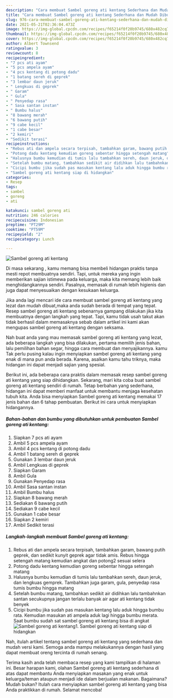 ```yaml
---
description: "Cara membuat Sambel goreng ati kentang Sederhana dan Mudah Dibuat"
title: "Cara membuat Sambel goreng ati kentang Sederhana dan Mudah Dibuat"
slug: 976-cara-membuat-sambel-goreng-ati-kentang-sederhana-dan-mudah-dibuat
date: 2021-05-21T02:36:04.473Z
image: https://img-global.cpcdn.com/recipes/f65214f0f20b9745/680x482cq70/sambel-goreng-ati-kentang-foto-resep-utama.jpg
thumbnail: https://img-global.cpcdn.com/recipes/f65214f0f20b9745/680x482cq70/sambel-goreng-ati-kentang-foto-resep-utama.jpg
cover: https://img-global.cpcdn.com/recipes/f65214f0f20b9745/680x482cq70/sambel-goreng-ati-kentang-foto-resep-utama.jpg
author: Albert Townsend
ratingvalue: 3
reviewcount: 8
recipeingredient:
- "7 pcs ati ayam"
- "5 pcs ampela ayam"
- "4 pcs kentang di potong dadu"
- "1 batang sereh di geprek"
- "3 lembar daun jeruk"
- " Lengkuas di geprek"
- " Garam"
- " Gula"
- " Penyedap rasa"
- " Sasa santan instan"
- " Bumbu halus"
- "8 bawang merah"
- "6 bawang putih"
- "9 cabe kecil"
- "1 cabe besar"
- "2 kemiri"
- "Sedikit terasi"
recipeinstructions:
- "Rebus ati dan ampela secara terpisah, tambahkan garam, bawang putih geprek, dan sedikit kunyit geprek agar tidak amis. Rebus hingga setengah matang kemudian angkat dan potong2 sesuai selera"
- "Potong dadu kentang kemudian goreng sebentar hingga setengah matang"
- "Halusnya bumbu kemudian di tumis lalu tambahkan sereh, daun jeruk, dan lengkuas gemprek. Tambahkan juga garam, gula, penyedap rasa tumis bumbu hingga matang"
- "Setelah bumbu matang, tambahkan sedikit air didihkan lalu tambahnkan santan secukupnya jangan terlalu banyak air agar ati kentang tidak benyek"
- "Cicipi bumbu jika sudah pas masukan kentang lalu aduk hingga bumbu rata. Kemudian masukan ati ampela aduk lagi hingga bumbu merata. Saat bumbu sudah sat sambel goreng ati kentang bisa di angkat"
- "Sambel goreng ati kentang siap di hidangkan"
categories:
- Resep
tags:
- sambel
- goreng
- ati

katakunci: sambel goreng ati 
nutrition: 246 calories
recipecuisine: Indonesian
preptime: "PT29M"
cooktime: "PT59M"
recipeyield: "2"
recipecategory: Lunch

---
```



![Sambel goreng ati kentang](https://img-global.cpcdn.com/recipes/f65214f0f20b9745/680x482cq70/sambel-goreng-ati-kentang-foto-resep-utama.jpg)

Di masa  sekarang , kamu memang bisa membeli hidangan praktis tanpa mesti repot membuatnya sendiri. Tapi, untuk mereka yang ingin memberikan sajian istimewa pada keluarga, maka kita memang lebih baik menghidangkannya sendiri. Pasalnya, memasak di rumah lebih higienis dan juga dapat menyesuaikan dengan kesukaan keluarga.

Jika anda lagi mencari ide cara membuat sambel goreng ati kentang yang lezat dan mudah dibuat,maka anda sudah berada di tempat yang tepat. Resep sambel goreng ati kentang  sebenarnya gampang dilakukan jika kita membuatnya dengan langkah yang tepat. Tapi, kamu tidak usah takut akan tidak berhasil dalam memasaknya 
sebab dalam artikel ini kami akan mengupas sambel goreng ati kentang dengan seksama.  



Nah buat anda yang mau memasak sambel goreng ati kentang yang lezat, ada beberapa langkah yang bisa dilakukan, pertama memilih jenis bahan, lalu pemilihan bahan segar, hingga cara membuat dan menyajikannya. kamu Tak perlu pusing kalau ingin menyiapkan sambel goreng ati kentang yang enak di mana pun anda berada. Karena, asalkan kamu  tahu triknya, maka hidangan ini dapat menjadi sajian yang spesial.

Berikut ini, ada beberapa cara praktis  dalam memasak resep sambel goreng ati kentang yang siap dihidangkan. Sekarang, mari kita coba buat sambel goreng ati kentang sendiri di rumah. Tetap berbahan yang sederhana, hidangan ini dapat memberi manfaat untuk membantu menjaga kesehatan tubuh kita. Anda bisa menyiapkan Sambel goreng ati kentang memakai 17 jenis bahan dan 6 tahap pembuatan. Berikut ini cara untuk menyiapkan hidangannya.

<!--inarticleads1-->

##### Bahan-bahan dan bumbu yang dibutuhkan untuk pembuatan Sambel goreng ati kentang:

1. Siapkan 7 pcs ati ayam
1. Ambil 5 pcs ampela ayam
1. Ambil 4 pcs kentang di potong dadu
1. Ambil 1 batang sereh di geprek
1. Gunakan 3 lembar daun jeruk
1. Ambil  Lengkuas di geprek
1. Siapkan  Garam
1. Ambil  Gula
1. Gunakan  Penyedap rasa
1. Ambil  Sasa santan instan
1. Ambil  Bumbu halus
1. Siapkan 8 bawang merah
1. Sediakan 6 bawang putih
1. Sediakan 9 cabe kecil
1. Gunakan 1 cabe besar
1. Siapkan 2 kemiri
1. Ambil Sedikit terasi




<!--inarticleads2-->

##### Langkah-langkah membuat Sambel goreng ati kentang:

1. Rebus ati dan ampela secara terpisah, tambahkan garam, bawang putih geprek, dan sedikit kunyit geprek agar tidak amis. Rebus hingga setengah matang kemudian angkat dan potong2 sesuai selera
1. Potong dadu kentang kemudian goreng sebentar hingga setengah matang
1. Halusnya bumbu kemudian di tumis lalu tambahkan sereh, daun jeruk, dan lengkuas gemprek. Tambahkan juga garam, gula, penyedap rasa tumis bumbu hingga matang
1. Setelah bumbu matang, tambahkan sedikit air didihkan lalu tambahnkan santan secukupnya jangan terlalu banyak air agar ati kentang tidak benyek
1. Cicipi bumbu jika sudah pas masukan kentang lalu aduk hingga bumbu rata. Kemudian masukan ati ampela aduk lagi hingga bumbu merata. Saat bumbu sudah sat sambel goreng ati kentang bisa di angkat
<img src="//assets-global.cpcdn.com/assets/icons/button_play-2c75c40dde080a61004c1f40b05d8f140eaff45d7e9e6481dc71c63d2e7c4909.png" alt="Sambel goreng ati kentang">1. Sambel goreng ati kentang siap di hidangkan




Nah, itulah artikel tentang  sambel goreng ati kentang  yang sederhana dan mudah versi kami. Semoga anda mampu melakukannya dengan hasil yang dapat membuat oreng tercinta di rumah senang. 

Terima kasih anda telah membaca resep yang kami tampilkan di halaman ini. Besar harapan kami, olahan  Sambel goreng ati kentang sederhana di atas dapat membantu Anda menyiapkan masakan yang enak untuk keluarga/teman ataupun menjadi ide dalam berjualan makanan. Bagaimana? Mudah bukan? Itulah cara menyiapkan sambel goreng ati kentang yang bisa Anda praktikkan di rumah. Selamat mencoba!

